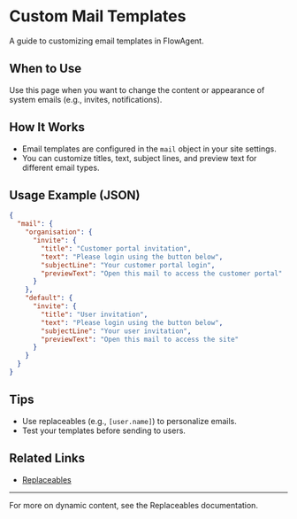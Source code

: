 # Custom Mail Templates

A guide to customizing email templates in FlowAgent.

## When to Use
Use this page when you want to change the content or appearance of system emails (e.g., invites, notifications).

## How It Works
- Email templates are configured in the `mail` object in your site settings.
- You can customize titles, text, subject lines, and preview text for different email types.

## Usage Example (JSON)
```json
{
  "mail": {
    "organisation": {
      "invite": {
        "title": "Customer portal invitation",
        "text": "Please login using the button below",
        "subjectLine": "Your customer portal login",
        "previewText": "Open this mail to access the customer portal"
      }
    },
    "default": {
      "invite": {
        "title": "User invitation",
        "text": "Please login using the button below",
        "subjectLine": "Your user invitation",
        "previewText": "Open this mail to access the site"
      }
    }
  }
}
```

## Tips
- Use replaceables (e.g., `[user.name]`) to personalize emails.
- Test your templates before sending to users.

## Related Links
- [Replaceables](replaceables.md)

---

For more on dynamic content, see the Replaceables documentation.